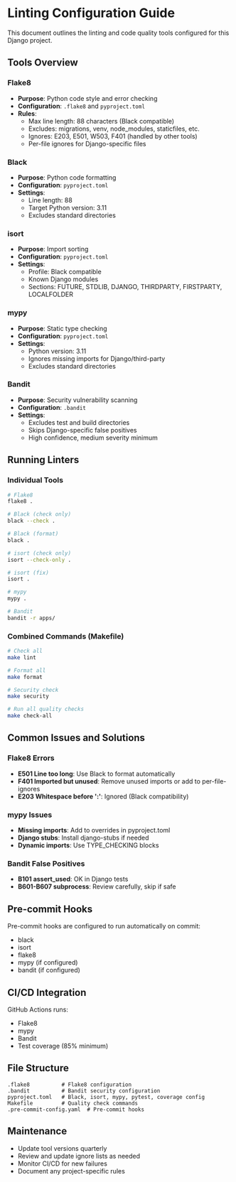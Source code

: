 # Linting Configuration Guide

This document outlines the linting and code quality tools configured for this Django project.

## Tools Overview

### Flake8
- **Purpose**: Python code style and error checking
- **Configuration**: `.flake8` and `pyproject.toml`
- **Rules**:
  - Max line length: 88 characters (Black compatible)
  - Excludes: migrations, venv, node_modules, staticfiles, etc.
  - Ignores: E203, E501, W503, F401 (handled by other tools)
  - Per-file ignores for Django-specific files

### Black
- **Purpose**: Python code formatting
- **Configuration**: `pyproject.toml`
- **Settings**:
  - Line length: 88
  - Target Python version: 3.11
  - Excludes standard directories

### isort
- **Purpose**: Import sorting
- **Configuration**: `pyproject.toml`
- **Settings**:
  - Profile: Black compatible
  - Known Django modules
  - Sections: FUTURE, STDLIB, DJANGO, THIRDPARTY, FIRSTPARTY, LOCALFOLDER

### mypy
- **Purpose**: Static type checking
- **Configuration**: `pyproject.toml`
- **Settings**:
  - Python version: 3.11
  - Ignores missing imports for Django/third-party
  - Excludes standard directories

### Bandit
- **Purpose**: Security vulnerability scanning
- **Configuration**: `.bandit`
- **Settings**:
  - Excludes test and build directories
  - Skips Django-specific false positives
  - High confidence, medium severity minimum

## Running Linters

### Individual Tools
```bash
# Flake8
flake8 .

# Black (check only)
black --check .

# Black (format)
black .

# isort (check only)
isort --check-only .

# isort (fix)
isort .

# mypy
mypy .

# Bandit
bandit -r apps/
```

### Combined Commands (Makefile)
```bash
# Check all
make lint

# Format all
make format

# Security check
make security

# Run all quality checks
make check-all
```

## Common Issues and Solutions

### Flake8 Errors
- **E501 Line too long**: Use Black to format automatically
- **F401 Imported but unused**: Remove unused imports or add to per-file-ignores
- **E203 Whitespace before ':'**: Ignored (Black compatibility)

### mypy Issues
- **Missing imports**: Add to overrides in pyproject.toml
- **Django stubs**: Install django-stubs if needed
- **Dynamic imports**: Use TYPE_CHECKING blocks

### Bandit False Positives
- **B101 assert_used**: OK in Django tests
- **B601-B607 subprocess**: Review carefully, skip if safe

## Pre-commit Hooks

Pre-commit hooks are configured to run automatically on commit:

- black
- isort
- flake8
- mypy (if configured)
- bandit (if configured)

## CI/CD Integration

GitHub Actions runs:
- Flake8
- mypy
- Bandit
- Test coverage (85% minimum)

## File Structure

```
.flake8          # Flake8 configuration
.bandit          # Bandit security configuration
pyproject.toml   # Black, isort, mypy, pytest, coverage config
Makefile         # Quality check commands
.pre-commit-config.yaml  # Pre-commit hooks
```

## Maintenance

- Update tool versions quarterly
- Review and update ignore lists as needed
- Monitor CI/CD for new failures
- Document any project-specific rules
